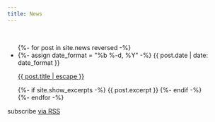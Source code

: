 ```yaml
---
title: News
---
```


<a href="/news.xml"><i class="fas fa-rss fs-1"></i></a>
<br/>
<ul class="list-unstyled">
    {%- for post in site.news reversed -%}
    <li>
    <span class="text-muted">
        {%- assign date_format = "%b %-d, %Y" -%}
        {{ post.date | date: date_format }}
    </span>
    <p class="h5">
        <a href="{{ post.url | relative_url }}">
        {{ post.title | escape }}
        </a>
    </p>
    {%- if site.show_excerpts -%}
        {{ post.excerpt }}
    {%- endif -%}
    </li>
    {%- endfor -%}
</ul>

<p class="rss-subscribe">subscribe <a href="{{ '/feed.xml' | relative_url }}">via RSS</a></p>